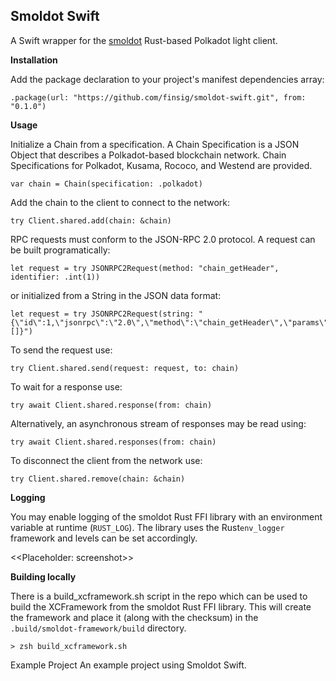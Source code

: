 ## Smoldot Swift

A Swift wrapper for the [smoldot](https://github.com/smol-dot/smoldot) Rust-based  Polkadot light client.


**Installation**

Add the package declaration to your project's manifest dependencies array:

```
.package(url: "https://github.com/finsig/smoldot-swift.git", from: "0.1.0")
```

**Usage**

Initialize a Chain from a specification. A Chain Specification is a JSON Object that describes a Polkadot-based blockchain network. Chain Specifications for Polkadot, Kusama, Rococo, and Westend are provided.


```
var chain = Chain(specification: .polkadot)
```

Add the chain to the client to connect to the network:

```
try Client.shared.add(chain: &chain)
```


RPC requests must conform to the JSON-RPC 2.0 protocol. A request can be built programatically:

```
let request = try JSONRPC2Request(method: "chain_getHeader", identifier: .int(1))
```

or initialized from a String in the JSON data format:

```
let request = try JSONRPC2Request(string: "{\"id\":1,\"jsonrpc\":\"2.0\",\"method\":\"chain_getHeader\",\"params\":[]}")
```
To send the request use:

```
try Client.shared.send(request: request, to: chain)
```

To wait for a response use:

```
try await Client.shared.response(from: chain)
```

Alternatively, an asynchronous stream of responses may be read using:

```
try await Client.shared.responses(from: chain)
```

To disconnect the client from the network use:

```
try Client.shared.remove(chain: &chain)
````

**Logging**

You may enable logging of the smoldot Rust FFI library with an environment variable at runtime (`RUST_LOG`). The library uses the Rust`env_logger` framework and levels can be set accordingly.

<<Placeholder: screenshot>>

**Building locally**

There is a build_xcframework.sh script in the repo which can be used to build the XCFramework from the smoldot Rust FFI library. This will create the framework and place it (along with the checksum) in the `.build/smoldot-framework/build` directory.

```
> zsh build_xcframework.sh 
```

Example Project
An example project using Smoldot Swift.
